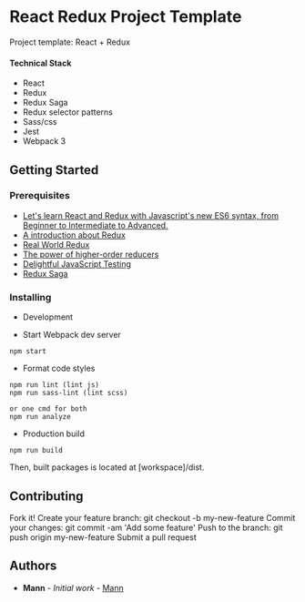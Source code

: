 # React Redux Project Template #
Project template: React + Redux

#### Technical Stack
- React
- Redux
- Redux Saga
- Redux selector patterns
- Sass/css
- Jest
- Webpack 3


## Getting Started

### Prerequisites

* [Let's learn React and Redux with Javascript's new ES6 syntax, from Beginner to Intermediate to Advanced.](https://www.youtube.com/watch?v=d0oUGmSE6IY&list=PLJBrYU54JD2pTblB20OmV7GL6H5J-p2g8)
* [A introduction about Redux](https://github.com/chentsulin/redux-intro)
* [Real World Redux](https://speakerdeck.com/chrisui/real-world-redux)
* [The power of higher-order reducers](http://slides.com/omnidan/hor)
* [Delightful JavaScript Testing](https://facebook.github.io/jest/)
* [Redux Saga](https://redux-saga.js.org/)

### Installing

* Development

- Start Webpack dev server

```
npm start
```
- Format code styles

```
npm run lint (lint js)
npm run sass-lint (lint scss)

or one cmd for both
npm run analyze
```

* Production build

```
npm run build
```
 Then, built packages is located at [workspace]/dist.

## Contributing

Fork it!
Create your feature branch: git checkout -b my-new-feature
Commit your changes: git commit -am 'Add some feature'
Push to the branch: git push origin my-new-feature
Submit a pull request

## Authors

* **Mann** - *Initial work* - [Mann](https://github.com/pmann2110)
